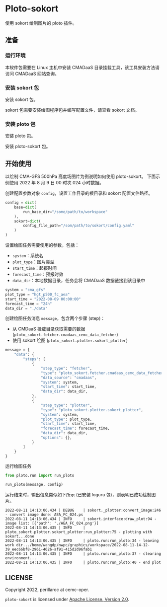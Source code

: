 # Ploto-sokort

使用 sokort 绘制图片的 ploto 插件。

## 准备

### 运行环境

本软件包需要在 Linux 主机中安装 CMADaaS 目录挂载工具，该工具安装方法请访问 CMADaaS 网站查询。

### 安装 sokort 包

安装 sokort 包。

sokort 包需要安装绘图程序包并编写配置文件，请查看 sokort 文档。

### 安装 ploto 包

安装 ploto 包。

安装 ploto-sokort 包。

## 开始使用

以绘制 CMA-GFS 500hPa 高度场图片为例说明如何使用 ploto-sokort。
下面示例使用 2022 年 8 月 9 日 00 时次 024 小时数据。

创建配置参数对象 ``config``，设置工作目录的根目录和 sokort 配置文件路径。

```py
config = dict(
    base=dict(
        run_base_dir="/some/path/to/workspace"
    ),
    sokort=dict(
        config_file_path="/som/path/to/sokort/config.yaml"
    )
)
```

设置绘图任务需要使用的参数，包括：

- `system`：系统名
- `plot_type`：图片类型
- `start_time`：起报时间
- `forecast_time`：预报时效
- `data_dir`：本地数据目录，任务会将 CMADaaS 数据链接到该目录中

```py
system = "cma_gfs"
plot_type = "hgt_p500_fc_aea"
start_time = "2022-08-09 00:00:00"
forecast_time = "24h"
data_dir = "./data"
```

创建绘图任务消息 ``message``，包含两个步骤 (step)：

- 从 CMDaaS 挂载目录获取需要的数据 (`ploto_sokort.fetcher.cmadaas_cemc_data_fetcher`)
- 使用 sokort 绘图 (`ploto_sokort.plotter.sokort_plotter`)

```py
message = {
    "data": {
        "steps": [
            {
                "step_type": "fetcher",
                "type": "ploto_sokort.fetcher.cmadaas_cemc_data_fetcher",
                "data_source": "cmadaas",
                "system": system,
                "start_time": start_time,
                "data_dir": data_dir,
            },
            {
                "step_type": "plotter",
                "type": "ploto_sokort.plotter.sokort_plotter",
                "system": system,
                "plot_type": plot_type,
                "start_time": start_time,
                "forecast_time": forecast_time,
                "data_dir": data_dir,
                "options": {},
            }
        ]
    }
}
```

运行绘图任务

```py
from ploto.run import run_ploto

run_ploto(message, config)
```

运行结束时，输出信息类似如下所示 (已安装 loguru 包)，则表明已成功绘制图片。

```
2022-08-11 14:13:06.434 | DEBUG    | sokort._plotter:convert_image:246 - convert image done: AEA_FC_024.ps
2022-08-11 14:13:06.434 | INFO     | sokort.interface:draw_plot:94 - image list: [{'path': './AEA_FC_024.png'}]
2022-08-11 14:13:06.435 | INFO     | ploto_sokort.plotter.sokort_plotter:run_plotter:75 - plotting with sokort...done
2022-08-11 14:13:06.435 | INFO     | ploto.run:run_ploto:34 - leaving work dir.../home/wangdp/nwpc/graphics/workspace/2022-08-11-14-12-39_eec66bf8-2961-4626-af91-415d2d96fab1
2022-08-11 14:13:06.435 | INFO     | ploto.run:run_ploto:37 - clearing environment...
2022-08-11 14:13:06.435 | INFO     | ploto.run:run_ploto:40 - end plot
```

## LICENSE

Copyright 2022, perillaroc at cemc-oper.

`ploto-sokort` is licensed under [Apache License, Version 2.0](./LICENSE).